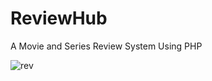 # ReviewHub
A Movie and Series Review System Using PHP

![rev](https://user-images.githubusercontent.com/47440165/132135549-5b43cebf-ef4b-4f24-9c1c-4f1afe17450a.png)
